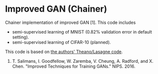 # Improved GAN (Chainer)

Chainer implementation of improved GAN [1]. This code includes
* semi-supervised learning of MNIST (0.82% validation error in default setting).
* semi-supervised learning of CIFAR-10 (planned).

This code is based on [the authors' Theano/Lasagne code](https://github.com/openai/improved-gan).

1. T. Salimans, I. Goodfellow, W. Zaremba, V. Cheung, A. Radford, and X. Chen. "Improved Techniques for Training GANs." NIPS. 2016.

